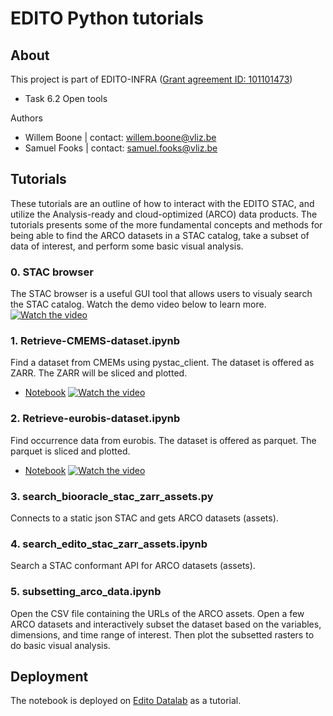# EDITO Python tutorials 

## About
This project is part of EDITO-INFRA ([Grant agreement ID: 101101473](https://doi.org/10.3030/101101473))
- Task 6.2 Open tools

Authors
- Willem Boone | contact: [willem.boone@vliz.be](willem.boone@vliz.be)
- Samuel Fooks | contact: [samuel.fooks@vliz.be](samuel.fooks@vliz.be)

## Tutorials
These tutorials are an outline of how to interact with the EDITO STAC, and utilize the Analysis-ready and cloud-optimized (ARCO) data products. The tutorials presents some of the more fundamental concepts and methods for being able to find the ARCO datasets in a STAC catalog, take a subset of data of interest, and perform some basic visual analysis. 

### 0. STAC browser
The STAC browser is a useful GUI tool that allows users to visualy search the STAC catalog. Watch the demo video below to learn more.<br>
[![Watch the video](https://img.youtube.com/vi/ZJHcB2fwkIQ/0.jpg)](https://www.youtube.com/watch?v=ZJHcB2fwkIQ)

### 1. Retrieve-CMEMS-dataset.ipynb
Find a dataset from CMEMs using pystac_client. The dataset is offered as ZARR. The ZARR will be sliced and plotted. 
- [Notebook](https://github.com/willem0boone/Edito_python_STAC/blob/main/Retrieve-CMEMS-dataset.ipynb)
[![Watch the video](https://img.youtube.com/vi/vT4fBrzsFPk/0.jpg)](https://www.youtube.com/watch?v=vT4fBrzsFPk)

### 2. Retrieve-eurobis-dataset.ipynb
Find occurrence data from eurobis. The dataset is offered as parquet. The parquet is sliced and plotted.
- [Notebook](https://github.com/willem0boone/Edito_python_STAC/blob/main/Retrieve-eurobis-dataset.ipynb)
[![Watch the video](https://img.youtube.com/vi/jpJDoB--7DU/0.jpg)](https://www.youtube.com/watch?v=jpJDoB--7DU)

### 3. search_biooracle_stac_zarr_assets.py
Connects to a static json STAC and gets ARCO datasets (assets).

### 4. search_edito_stac_zarr_assets.ipynb
Search a STAC conformant API for ARCO datasets (assets).

### 5. subsetting_arco_data.ipynb
Open the CSV file containing the URLs of the ARCO assets.  Open a few ARCO datasets and interactively subset the dataset based on the variables, dimensions, and time range of interest.  Then plot the subsetted rasters to do basic visual analysis.

## Deployment
The notebook is deployed on [Edito Datalab](https://datalab.dive.edito.eu/) as a tutorial. 

